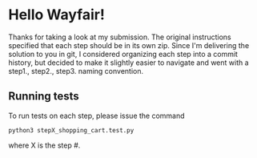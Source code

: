 # Hello Wayfair!

Thanks for taking a look at my submission. The original instructions specified that each step should be in its own zip. Since I'm delivering the solution to you in git, I considered organizing each step into a commit history, but decided to make it slightly easier to navigate and went with a step1., step2., step3. naming convention. 

## Running tests
To run tests on each step, please issue the command

```
python3 stepX_shopping_cart.test.py
```

where X is the step #. 